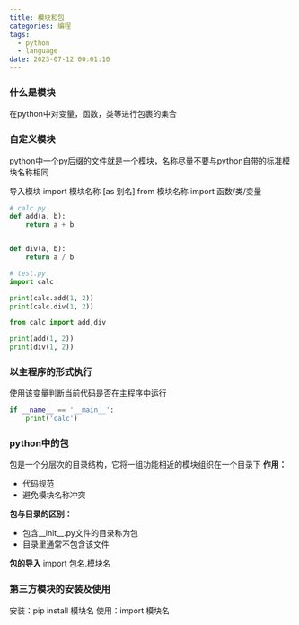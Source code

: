 ```yaml
---
title: 模块和包
categories: 编程
tags:
  - python
  - language
date: 2023-07-12 00:01:10
---
```


### 什么是模块
在python中对变量，函数，类等进行包裹的集合

### 自定义模块
python中一个py后缀的文件就是一个模块，名称尽量不要与python自带的标准模块名称相同

导入模块
import 模块名称 [as 别名]
from 模块名称 import 函数/类/变量

```python
# calc.py
def add(a, b):
    return a + b


def div(a, b):
    return a / b

# test.py
import calc

print(calc.add(1, 2))
print(calc.div(1, 2))

from calc import add,div

print(add(1, 2))
print(div(1, 2))
```

### 以主程序的形式执行
使用该变量判断当前代码是否在主程序中运行
```python
if __name__ == '__main__':
    print('calc')
```

### python中的包

包是一个分层次的目录结构，它将一组功能相近的模块组织在一个目录下
**作用：**
  - 代码规范
  - 避免模块名称冲突

**包与目录的区别：**
- 包含__init__.py文件的目录称为包
- 目录里通常不包含该文件

**包的导入**
import 包名.模块名

### 第三方模块的安装及使用

安装：pip install 模块名
使用：import 模块名
